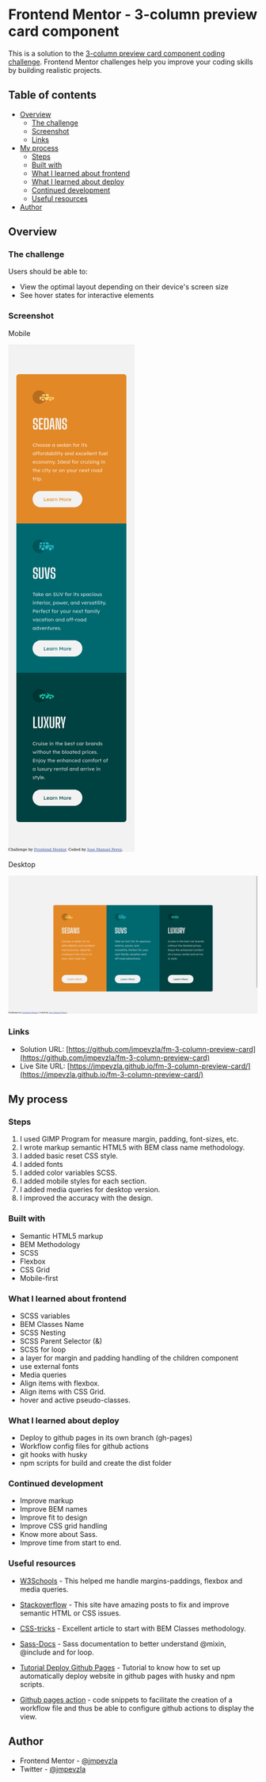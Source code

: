 # Frontend Mentor - 3-column preview card component

This is a solution to the [3-column preview card component coding challenge](https://www.frontendmentor.io/challenges/3column-preview-card-component-pH92eAR2-). Frontend Mentor challenges help you improve your coding skills by building realistic projects. 

## Table of contents

- [Overview](#overview)
  - [The challenge](#the-challenge)
  - [Screenshot](#screenshot)
  - [Links](#links)
- [My process](#my-process)
  - [Steps](#steps)
  - [Built with](#built-with)
  - [What I learned about frontend](#what-i-learned-frontend)
  - [What I learned about deploy](#what-i-learned-deploy)
  - [Continued development](#continued-development)
  - [Useful resources](#useful-resources)
- [Author](#author)

## Overview
### The challenge

Users should be able to:

- View the optimal layout depending on their device's screen size
- See hover states for interactive elements

### Screenshot

Mobile

![mobile version](/ss/3-column-mobile.png?raw=true)

Desktop

![desktop version](/ss/3-column-desktop.png?raw=true)

### Links

- Solution URL: [https://github.com/jmpevzla/fm-3-column-preview-card](https://github.com/jmpevzla/fm-3-column-preview-card)
- Live Site URL: [https://jmpevzla.github.io/fm-3-column-preview-card/](https://jmpevzla.github.io/fm-3-column-preview-card/)

## My process

### Steps

1. I used GIMP Program for measure margin, padding, font-sizes, etc.
1. I wrote markup semantic HTML5 with BEM class name methodology.
1. I added basic reset CSS style.
1. I added fonts
1. I added color variables SCSS.
1. I added mobile styles for each section.
1. I added media queries for desktop version.
1. I improved the accuracy with the design.

### Built with

- Semantic HTML5 markup
- BEM Methodology 
- SCSS
- Flexbox
- CSS Grid
- Mobile-first

### <a id="what-i-learned-frontend"></a>What I learned about frontend

- SCSS variables
- BEM Classes Name
- SCSS Nesting 
- SCSS Parent Selector (&)
- SCSS for loop
- a layer for margin and padding handling of the children component
- use external fonts
- Media queries
- Align items with flexbox.
- Align items with CSS Grid.
- hover and active pseudo-classes.

### <a id="what-i-learned-deploy"></a>What I learned about deploy

- Deploy to github pages in its own branch (gh-pages)
- Workflow config files for github actions
- git hooks with husky
- npm scripts for build and create the dist folder

### Continued development

- Improve markup
- Improve BEM names
- Improve fit to design
- Improve CSS grid handling
- Know more about Sass.
- Improve time from start to end.

### Useful resources

- [W3Schools](https://www.w3schools.com) - This helped me handle margins-paddings, flexbox and media queries.

- [Stackoverflow](stackoverflow.com) - This site have amazing posts to fix and improve semantic HTML or CSS issues.

- [CSS-tricks](https://css-tricks.com/bem-101/) - Excellent article to start with BEM Classes methodology.

- [Sass-Docs](https://sass-lang.com/documentation/) - Sass documentation to better understand @mixin, @include and for loop.

- [Tutorial Deploy Github Pages](https://roelofjanelsinga.com/articles/how-to-set-up-automatically-deploy-website-github-pages/) - Tutorial to know how to set up automatically deploy website in github pages with husky and npm scripts.

- [Github pages action](https://github.com/marketplace/actions/github-pages-action) - code snippets to facilitate the creation of a workflow file and thus be able to configure github actions to display the view.

## Author

- Frontend Mentor - [@jmpevzla](https://www.frontendmentor.io/profile/jmpevzla)
- Twitter - [@jmpevzla](https://twitter.com/jmpevzla)
